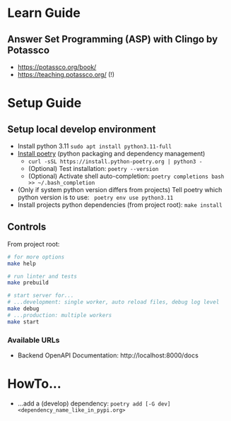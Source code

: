 # Learn Guide

## Answer Set Programming (ASP) with Clingo by Potassco

* https://potassco.org/book/
* https://teaching.potassco.org/ (!)

# Setup Guide

## Setup local develop environment

* Install python 3.11 `sudo apt install python3.11-full`
* [Install poetry](https://python-poetry.org/docs/#installing-with-the-official-installer) (python packaging and dependency
  management)
  * `curl -sSL https://install.python-poetry.org | python3 -`
  * (Optional) Test installation: `poetry --version`
  * (Optional) Activate shell auto-completion: `poetry completions bash >> ~/.bash_completion`
* (Only if system python version differs from projects) Tell poetry which python version is to use: ` poetry env use python3.11`
* Install projects python dependencies (from project root): `make install`

## Controls

From project root:

```bash
# for more options
make help

# run linter and tests
make prebuild

# start server for...
# ...development: single worker, auto reload files, debug log level
make debug
# ...production: multiple workers
make start
```

### Available URLs

* Backend OpenAPI Documentation: http://localhost:8000/docs

# HowTo...

* ...add a (develop) dependency: `poetry add [-G dev] <dependency_name_like_in_pypi.org>`